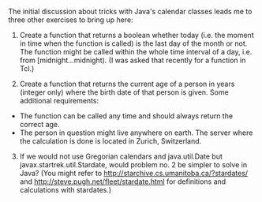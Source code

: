 
The initial discussion about tricks with Java's calendar classes leads
me to three other exercises to bring up here:

1. Create a function that returns a boolean whether today (i.e. the
moment in time when the function is called) is the last day of the month
or not. The function might be called within the whole time interval of a
day, i.e. from [midnight...midnight). (I was asked that recently for a
function in Tcl.)

2. Create a function that returns the current age of a person in years
(integer only) where the birth date of that person is given. Some
additional requirements:
- The function can be called any time and should always return the
correct age.
- The person in question might live anywhere on earth. The server where
the calculation is done is located in Zurich, Switzerland.

3. If we would not use Gregorian calendars and java.util.Date but
javax.startrek.util.Stardate, would problem no. 2 be simpler to solve in
Java? (You might refer to http://starchive.cs.umanitoba.ca/?stardates/
and http://steve.pugh.net/fleet/stardate.html for definitions and
calculations with stardates.)

